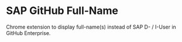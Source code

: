 SAP GitHub Full-Name
=====================

Chrome extension to display full-name(s) instead of SAP D- / I-User in GitHub Enterprise.